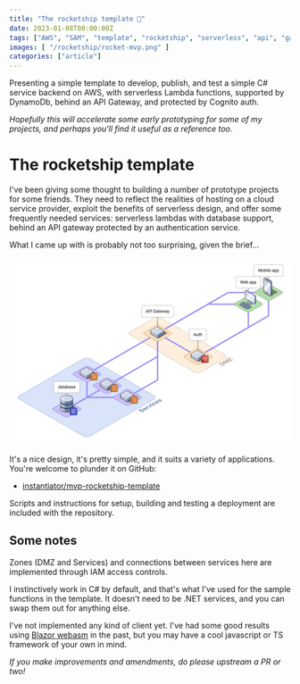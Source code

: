 ```yaml
---
title: "The rocketship template 🚀"
date: 2023-01-08T00:00:00Z
tags: ["AWS", "SAM", "template", "rocketship", "serverless", "api", "gateway", "lambda", "dynamodb", "database", "cognito", "auth", "dotnet", "csharp" ]
images: [ "/rocketship/rocket-mvp.png" ]
categories: ["article"]
---
```


Presenting a simple template to develop, publish, and test a simple C# service backend on AWS, with serverless Lambda functions, supported by DynamoDb, behind an API Gateway, and protected by Cognito auth.

_Hopefully this will accelerate some early prototyping for some of my projects, and perhaps you'll find it useful as a reference too._

# The rocketship template

I've been giving some thought to building a number of prototype projects for some friends. They need to reflect the realities of hosting on a cloud service provider, exploit the benefits of serverless design, and offer some frequently needed services: serverless lambdas with database support, behind an API gateway protected by an authentication service.

What I came up with is probably not too surprising, given the brief...

![A diagram illustrating several services, each with access to a database; behind an API gateway, which has access to an auth service. A web app and mobile app both have access to the API Gateway and auth service, too.](https://raw.githubusercontent.com/instantiator/mvp-rocketship-template/main/documentation/images/rocket-mvp.png "A diagram illustrating several services, each with access to a database; behind an API gateway, which has access to an auth service. A web app and mobile app both have access to the API Gateway and auth service, too.")

It's a nice design, it's pretty simple, and it suits a variety of applications. You're welcome to plunder it on GitHub:

* [instantiator/mvp-rocketship-template](https://github.com/instantiator/mvp-rocketship-template)

Scripts and instructions for setup, building and testing a deployment are included with the repository.

## Some notes

Zones (DMZ and Services) and connections between services here are implemented through IAM access controls.

I instinctively work in C# by default, and that's what I've used for the sample functions in the template. It doesn't need to be .NET services, and you can swap them out for anything else.

I've not implemented any kind of client yet. I've had some good results using [Blazor webasm](https://dotnet.microsoft.com/en-us/apps/aspnet/web-apps/blazor) in the past, but you may have a cool javascript or TS framework of your own in mind.

_If you make improvements and amendments, do please upstream a PR or two!_

